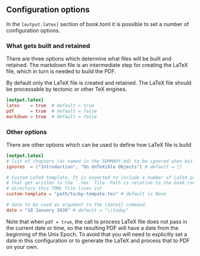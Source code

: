 ## Configuration options

In the `[output.latex]` section of book.toml it is possible to set a number of configuration options.

### What gets built and retained

There are three options which determine what files will be built and retained.
The markdown file is an intermediate step for creating the LaTeX file, which in turn is needed to build the PDF.

By default only the LaTeX file is created and retained.
The LaTeX file should be processable by tectonic or other TeX engines.

```toml
[output.latex]
latex    = true  # default = true
pdf      = true  # default = false
markdown = true  # default = false
```
### Other options

There are other options which can be used to define how LaTeX file is build

```toml
[output.latex]
# list of chapters (as named in the SUMMARY.md) to be ignored when building
ignores  = ["Introduction", "On UnTeXible Objects"] # default = []

# Custom LaTeX template. It is expected to include a number of LaTeX packages to define the comments
# that get written to the `.tex` file. Path is relative to the book root directory (typically the same
# directory this TOML file lives in)
custom-template = "path/to/my-tempate.tex" # default is None

# date to be used as argument to the \date{} command.
date = "18 January 2038" # default = "\\today"
```

Note that when `pdf = true`, the call to process LaTeX file does not pass in the current date or time, so
the resulting PDF will have a date from the beginning of the Unix Epoch.
To avoid that you will need to explicitly
set a date in this configuration or to generate the LaTeX and process that to PDF on your own.